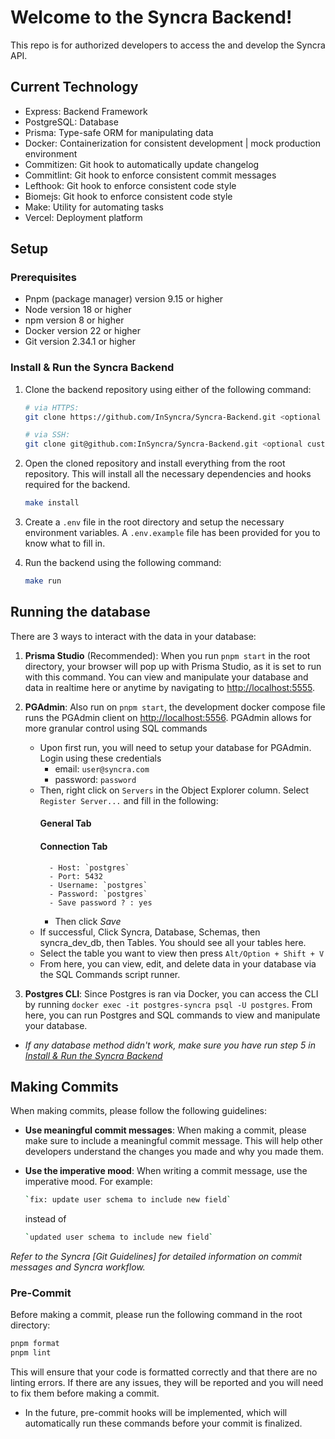 
# Welcome to the Syncra Backend!
This repo is for authorized developers to access the and develop the Syncra API.

## Current Technology
- Express: Backend Framework
- PostgreSQL: Database
- Prisma: Type-safe ORM for manipulating data
- Docker: Containerization for consistent development | mock production environment
- Commitizen: Git hook to automatically update changelog
- Commitlint: Git hook to enforce consistent commit messages
- Lefthook: Git hook to enforce consistent code style
- Biomejs: Git hook to enforce consistent code style
- Make: Utility for automating tasks
- Vercel: Deployment platform


## Setup 

### Prerequisites
* Pnpm (package manager) version 9.15 or higher
* Node version 18 or higher
* npm version 8 or higher
* Docker version 22 or higher
* Git version 2.34.1 or higher


### Install & Run the Syncra Backend
1. Clone the backend repository using either of the following command:
    ```bash
    # via HTTPS:
    git clone https://github.com/InSyncra/Syncra-Backend.git <optional custom folder name>
    ```
    ```bash
    # via SSH:
    git clone git@github.com:InSyncra/Syncra-Backend.git <optional custom folder
    ```

2. Open the cloned repository and install everything from the root repository. This will install all the necessary dependencies and hooks required for the backend.
    ```bash
    make install
    ```

3. Create a `.env` file in the root directory and setup the necessary environment variables. A `.env.example` file has been provided for you to know what to fill in.

4. Run the backend using the following command:
    ```bash
    make run
    ```

## Running the database
There are 3 ways to interact with the data in your database:

1. **Prisma Studio** (Recommended): When you run `pnpm start` in the root directory, your browser will pop up with Prisma Studio, as it is set to run with this command. You can view and manipulate your database and data in realtime here or anytime by navigating to [http://localhost:5555](http://localhost:5555).

2. **PGAdmin**: Also run on `pnpm start`, the development docker compose file runs the PGAdmin client on [http://localhost:5556](http://localhost:5556). PGAdmin allows for more granular control using SQL commands
    - Upon first run, you will need to setup your database for PGAdmin. Login using these credentials
        - email: `user@syncra.com`
        - password: `password`
    - Then, right click on `Servers` in the Object Explorer column. Select `Register Server...` and fill in the following:
        #### General Tab
        #### Connection Tab
            - Host: `postgres`
            - Port: 5432
            - Username: `postgres`
            - Password: `postgres`
            - Save password ? : yes
        - Then click _Save_
    - If successful, Click Syncra, Database, Schemas, then syncra_dev_db, then Tables. You should see all your tables here.
    - Select the table you want to view then press `Alt/Option + Shift + V`
    - From here, you can view, edit, and delete data in your database via the SQL Commands script runner.

3. **Postgres CLI**: Since Postgres is ran via Docker, you can access the CLI by running `docker exec -it postgres-syncra psql -U postgres`. From here, you can run Postgres and SQL commands to view and manipulate your database.

* _If any database method didn't work, make sure you have run step 5 in [Install & Run the Syncra Backend](#install--run-the-syncra-backend)_

## Making Commits
When making commits, please follow the following guidelines:
- **Use meaningful commit messages**: When making a commit, please make sure to include a meaningful commit
message. This will help other developers understand the changes you made and why you made them.
- **Use the imperative mood**: When writing a commit message, use the imperative mood. For example:
    ```bash
    `fix: update user schema to include new field`
    ``` 

    instead of 

    ```bash
    `updated user schema to include new field`
    ````
    
_Refer to the Syncra [Git Guidelines] for detailed information on commit messages and Syncra workflow._

### Pre-Commit
Before making a commit, please run the following command in the root directory:
```bash
pnpm format
pnpm lint
```
This will ensure that your code is formatted correctly and that there are no linting errors. If there are any issues, they will be reported and you will need to fix them before making a commit.

- In the future, pre-commit hooks will be implemented, which will automatically run these commands before your commit is finalized.
